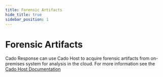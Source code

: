 ```yaml
---
title: Forensic Artifacts
hide_title: true
sidebar_position: 1
---
```


# Forensic Artifacts
Cado Response can use Cado Host to acquire forensic artifacts from on-premises system for analysis in the cloud. For more information see the [Cado Host Documentation](/cado-host/intro)